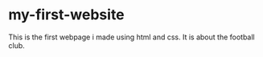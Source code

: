# my-first-website
This is the first webpage i made using html and css. It is about the football club.

